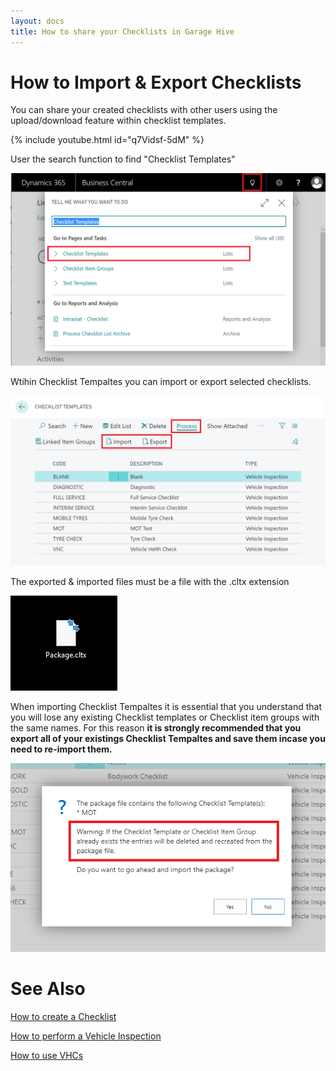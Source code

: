 ```yaml
---
layout: docs
title: How to share your Checklists in Garage Hive
---
```

# How to Import & Export Checklists

You can share your created checklists with other users using the upload/download feature within checklist templates. 

{% include youtube.html id="q7Vidsf-5dM" %}

User the search function to find "Checklist Templates"

![](media/garagehive-checklist-templates.png)

Wtihin Checklist Tempaltes you can import or export selected checklists. 

![](media/garagehive-checklist-import-export.png)

The exported & imported files must be a file with the .cltx extension

![](media/garagehive-checklist-file.png)

When importing Checklist Tempaltes it is essential that you understand that you will lose any existing Checklist templates or Checklist item groups with the same names. For this reason **it is strongly recommended that you export all of your existings Checklist Tempaltes and save them incase you need to re-import them.** 

![](media/garagehive-checklist-import-warning.png)


# See Also

[How to create a Checklist](https://docs.garagehive.co.uk/docs/garagehive-checklist-how-to-create.html "How to create a Checklist")


[How to perform a Vehicle Inspection](https://docs.garagehive.co.uk/docs/garagehive-technicians-vehicle-inspections.html "How to perform a Vehicle Inspection")

[How to use VHCs](https://docs.garagehive.co.uk/docs/garagehive-VHC.html "How to use VHCs")